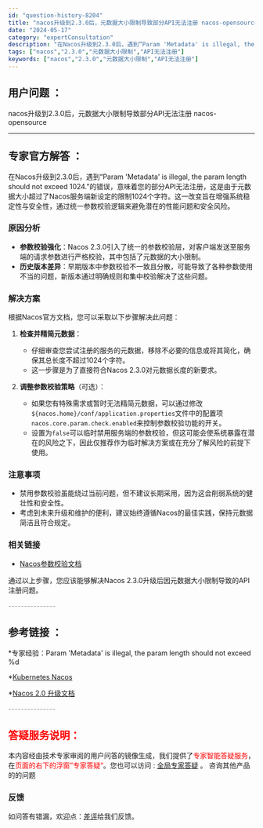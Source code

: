 ```yaml
---
id: "question-history-8204"
title: "nacos升级到2.3.0后，元数据大小限制导致部分API无法注册 nacos-opensource"
date: "2024-05-17"
category: "expertConsultation"
description: "在Nacos升级到2.3.0后，遇到“Param 'Metadata' is illegal, the param length should not exceed 1024.”的错误，意味着您的部分API无法注册，这是由于元数据大小超过了Nacos服务端新设定的限制1024个字符。这一改变旨在增强"
tags: ["nacos","2.3.0","元数据大小限制","API无法注册"]
keywords: ["nacos","2.3.0","元数据大小限制","API无法注册"]
---
```


## 用户问题 ： 
 nacos升级到2.3.0后，元数据大小限制导致部分API无法注册 nacos-opensource 

---------------
## 专家官方解答 ：

在Nacos升级到2.3.0后，遇到“Param 'Metadata' is illegal, the param length should not exceed 1024.”的错误，意味着您的部分API无法注册，这是由于元数据大小超过了Nacos服务端新设定的限制1024个字符。这一改变旨在增强系统稳定性与安全性，通过统一参数校验逻辑来避免潜在的性能问题和安全风险。

### 原因分析
- **参数校验强化**：Nacos 2.3.0引入了统一的参数校验层，对客户端发送至服务端的请求参数进行严格校验，其中包括了元数据的大小限制。
- **历史版本差异**：早期版本中参数校验不一致且分散，可能导致了各种参数使用不当的问题，新版本通过明确规则和集中校验解决了这些问题。

### 解决方案
根据Nacos官方文档，您可以采取以下步骤解决此问题：

1. **检查并精简元数据**：
   - 仔细审查您尝试注册的服务的元数据，移除不必要的信息或将其简化，确保其总长度不超过1024个字符。
   - 这一步骤是为了直接符合Nacos 2.3.0对元数据长度的新要求。

2. **调整参数校验策略**（可选）：
   - 如果您有特殊需求或暂时无法精简元数据，可以通过修改`${nacos.home}/conf/application.properties`文件中的配置项`nacos.core.param.check.enabled`来控制参数校验功能的开关。
   - 设置为`false`可以临时禁用服务端的参数校验，但这可能会使系统暴露在潜在的风险之下，因此仅推荐作为临时解决方案或在充分了解风险的前提下使用。

### 注意事项
- 禁用参数校验虽能绕过当前问题，但不建议长期采用，因为这会削弱系统的健壮性和安全性。
- 考虑到未来升级和维护的便利，建议始终遵循Nacos的最佳实践，保持元数据简洁且符合规定。

### 相关链接
- [Nacos参数校验文档](https://nacos.io/docs/latest/guide/user/parameters-check/#9-metadata)

通过以上步骤，您应该能够解决Nacos 2.3.0升级后因元数据大小限制导致的API注册问题。


<font color="#949494">---------------</font> 


## 参考链接 ：

*专家经验：Param 'Metadata' is illegal, the param length should not exceed %d 
 
 *[Kubernetes Nacos](https://nacos.io/docs/latest/quickstart/quick-start-kubernetes)
 
 *[Nacos 2.0 升级文档](https://nacos.io/docs/latest/upgrading/200-upgrading)


 <font color="#949494">---------------</font> 
 


## <font color="#FF0000">答疑服务说明：</font> 

本内容经由技术专家审阅的用户问答的镜像生成，我们提供了<font color="#FF0000">专家智能答疑服务</font>，在<font color="#FF0000">页面的右下的浮窗”专家答疑“</font>。您也可以访问 : [全局专家答疑](https://opensource.alibaba.com/chatBot) 。 咨询其他产品的的问题

### 反馈
如问答有错漏，欢迎点：[差评](https://ai.nacos.io/user/feedbackByEnhancerGradePOJOID?enhancerGradePOJOId=13562)给我们反馈。
